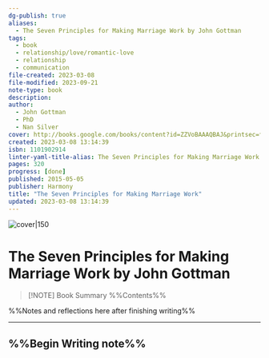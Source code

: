 ```yaml
---
dg-publish: true 
aliases:
  - The Seven Principles for Making Marriage Work by John Gottman
tags:
  - book
  - relationship/love/romantic-love
  - relationship
  - communication
file-created: 2023-03-08
file-modified: 2023-09-21
note-type: book 
description: 
author:
  - John Gottman
  - PhD
  - Nan Silver
cover: http://books.google.com/books/content?id=ZZVoBAAAQBAJ&printsec=frontcover&img=1&zoom=1&edge=curl&source=gbs_api
created: 2023-03-08 13:14:39
isbn: 1101902914
linter-yaml-title-alias: The Seven Principles for Making Marriage Work by John Gottman
pages: 320
progress: [done]
published: 2015-05-05
publisher: Harmony
title: "The Seven Principles for Making Marriage Work"
updated: 2023-03-08 13:14:39
---
```


![cover|150](http://books.google.com/books/content?id=ZZVoBAAAQBAJ&printsec=frontcover&img=1&zoom=1&edge=curl&source=gbs_api)

# The Seven Principles for Making Marriage Work by John Gottman

> [!NOTE] Book Summary
> %%Contents%%

%%Notes and reflections here after finishing writing%%

---

## %%Begin Writing note%%
